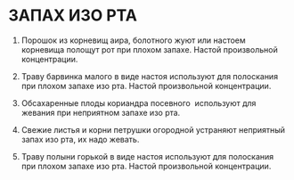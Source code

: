 # ЗАПАХ ИЗО РТА

1. Порошок из корневищ аира, болотного жуют или настоем корневища
полощут рот при плохом запахе. Настой произвольной концентрации.  
  
2. Траву барвинка малого в виде настоя используют для полоскания при
плохом запахе изо рта. Настой произвольной концентрации.  
  
3. Обсахаренные плоды кориандра посевного  используют для жевания при
неприятном запахе изо рта.  
  
4. Свежие листья и корни петрушки огородной устраняют неприятный запах
изо рта, их надо жевать.  
  
5. Траву полыни горькой в виде настоя используют для полоскания при
плохом запахе изо рта. Настой произвольной концентрации.
